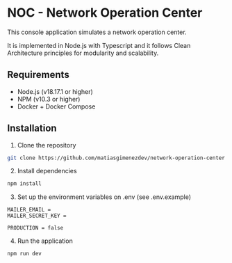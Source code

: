 # NOC - Network Operation Center

This console application simulates a network operation center.

It is implemented in Node.js with Typescript and it follows Clean Architecture principles for modularity and scalability.

## Requirements

-   Node.js (v18.17.1 or higher)
-   NPM (v10.3 or higher)
-   Docker + Docker Compose

## Installation

1. Clone the repository

```bash
git clone https://github.com/matiasgimenezdev/network-operation-center
```

2. Install dependencies

```bash
npm install
```

3. Set up the environment variables on .env (see .env.example)

```
MAILER_EMAIL =
MAILER_SECRET_KEY =

PRODUCTION = false
```

4. Run the application

```bash
npm run dev
```

